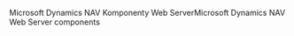 <span data-ttu-id="15ef7-101">Microsoft Dynamics NAV Komponenty Web Server</span><span class="sxs-lookup"><span data-stu-id="15ef7-101">Microsoft Dynamics NAV Web Server components</span></span>